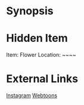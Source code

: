 # Synopsis


# Hidden Item
Item: Flower
Location: ~~~~

# External Links
[Instagram](https://www.instagram.com/p/B580qI7DG9y/)
[Webtoons]()